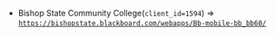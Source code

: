  - Bishop State Community College(`client_id=1594`) => [`https://bishopstate.blackboard.com/webapps/Bb-mobile-bb_bb60/`](https://bishopstate.blackboard.com/webapps/Bb-mobile-bb_bb60/)
